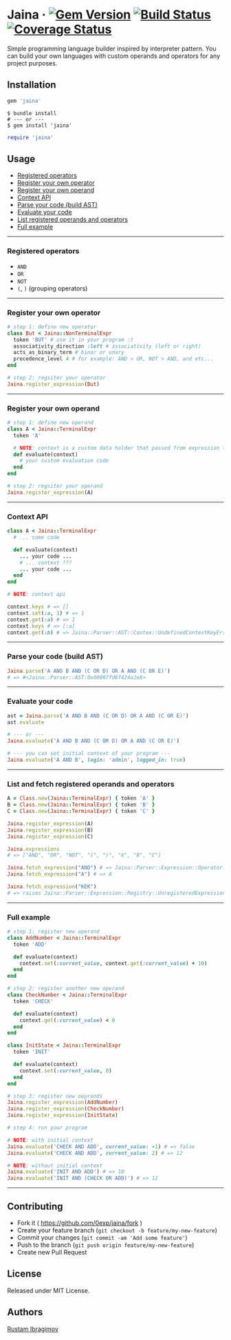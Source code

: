 # Jaina  &middot; [![Gem Version](https://badge.fury.io/rb/jaina.svg)](https://badge.fury.io/rb/jaina) [![Build Status](https://travis-ci.org/0exp/jaina.svg?branch=master)](https://travis-ci.org/0exp/jaina) [![Coverage Status](https://coveralls.io/repos/github/0exp/jaina/badge.svg?branch=master)](https://coveralls.io/github/0exp/jaina?branch=master)

Simple programming language builder inspired by interpreter pattern.
You can build your own languages with custom operands and operators for any project purposes.

## Installation

```ruby
gem 'jaina'
```

```shell
$ bundle install
# --- or ---
$ gem install 'jaina'
```

```ruby
require 'jaina'
```

## Usage

- [Registered operators](#registered-operators)
- [Register your own operator](#register-your-own-operator)
- [Register your own operand](#register-your-own-operand)
- [Context API](#context-api)
- [Parse your code (build AST)](#parse-your-code-build-ast)
- [Evaluate your code](#evaluate-your-code)
- [List registered operands and operators](#list-and-fetch-registered-operands-and-operators)
- [Full example](#full-example)

---

### Registered operators

- `AND`
- `OR`
- `NOT`
- `(`, `)` (grouping operators)

---

### Register your own operator

```ruby
# step 1: define new operator
class But < Jaina::NonTerminalExpr
  token 'BUT' # use it in your program :)
  associativity_direction :left # associativity (left or right)
  acts_as_binary_term # binar or unary
  precedence_level 4 # for example: AND > OR, NOT > AND, and etc...
end

# step 2: regsiter your operator
Jaina.register_expression(But)
```

---

### Register your own operand

```ruby
# step 1: define new operand
class A < Jaina::TerminalExpr
  token 'A'

  # NOTE: context is a custom data holder that passed from expression to expression
  def evaluate(context)
    # your custom evaluation code
  end
end

# step 2: regsiter your operand
Jaina.register_expression(A)
```

---

### Context API

```ruby
class A < Jaina::TerminalExpr
  # ... some code

  def evaluate(context)
    ... your code ...
    # ... context ???
    ... your code ...
  end
end

# NOTE: context api

context.keys # => []
context.set(:a, 1) # => 1
context.get(:a) # => 1
context.keys # => [:a]
context.get(:b) # => Jaina::Parser::AST::Contex::UndefinedContextKeyError
```

---

### Parse your code (build AST)

```ruby
Jaina.parse('A AND B AND (C OR D) OR A AND (C OR E)')
# => #<Jaina::Parser::AST:0x00007fd6f424a2e8>
```

---

### Evaluate your code

```ruby
ast = Jaina.parse('A AND B AND (C OR D) OR A AND (C OR E)')
ast.evaluate

# --- or ---
Jaina.evaluate('A AND B AND (C OR D) OR A AND (C OR E)')

# --- you can set initial context of your program ---
Jaina.evaluate('A AND B', login: 'admin', logged_in: true)
```

---

### List and fetch registered operands and operators

```ruby
A = Class.new(Jaina::TerminalExpr) { token 'A' }
B = Class.new(Jaina::TerminalExpr) { token 'B' }
C = Class.new(Jaina::TerminalExpr) { token 'C' }

Jaina.register_expression(A)
Jaina.register_expression(B)
Jaina.register_expression(C)

Jaina.expressions
# => ["AND", "OR", "NOT", "(", ")", "A", "B", "C"]

Jaina.fetch_expression("AND") # => Jaina::Parser::Expression::Operator::And
Jaina.fetch_expression("A") # => A

Jaina.fetch_expression("KEK")
# => raises Jaina::Parser::Expression::Registry::UnregisteredExpressionError
```

---

### Full example

```ruby
# step 1: register new operand
class AddNumber < Jaina::TerminalExpr
  token 'ADD'

  def evaluate(context)
    context.set(:current_value, context.get(:current_value) + 10)
  end
end

# step 2: register another new operand
class CheckNumber < Jaina::TerminalExpr
  token 'CHECK'

  def evaluate(context)
    context.get(:current_value) < 0
  end
end

class InitState < Jaina::TerminalExpr
  token 'INIT'

  def evaluate(context)
    context.set(:current_value, 0)
  end
end

# step 3: register new oeprands
Jaina.register_expression(AddNumber)
Jaina.register_expression(CheckNumber)
Jaina.register_expression(InitState)

# step 4: run your program

# NOTE: with initial context
Jaina.evaluate('CHECK AND ADD', current_value: -1) # => false
Jaina.evaluate('CHECK AND ADD', current_value: 2) # => 12

# NOTE: without initial context
Jaina.evaluate('INIT AND ADD') # => 10
Jaina.evaluate('INIT AND (CHECK OR ADD)') # => 12
```

---

## Contributing

- Fork it ( https://github.com/0exp/jaina/fork )
- Create your feature branch (`git checkout -b feature/my-new-feature`)
- Commit your changes (`git commit -am 'Add some feature'`)
- Push to the branch (`git push origin feature/my-new-feature`)
- Create new Pull Request

## License

Released under MIT License.

## Authors

[Rustam Ibragimov](https://github.com/0exp)
